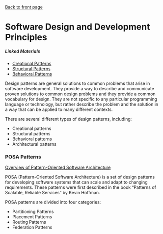 [Back to front page](../README.md)

# Software Design and Development Principles

##### Linked Materials

- [Creational Patterns](./software-design-patterns/creational/index.md)
- [Structural Patterns](./software-design-patterns/structural-patterns.md)
- [Behavioral Patterns](./software-design-patterns/behavioral-patterns.md)

Design patterns are general solutions to common problems that arise in software development. They provide a way to describe and communicate proven solutions to common design problems and they provide a common vocabulary for design. They are not specific to any particular programming language or technology, but rather describe the problem and the solution in a way that can be applied to many different contexts.

There are several different types of design patterns, including:

- Creational patterns
- Structural patterns
- Behavioral patterns
- Architectural patterns

### POSA Patterns

[Overview of Pattern-Oriented Software Architecture](https://en.wikipedia.org/wiki/Pattern-Oriented_Software_Architecture)

POSA (Pattern-Oriented Software Architecture) is a set of design patterns for developing software systems that can scale and adapt to changing requirements. These patterns were first described in the book “Patterns of Scalable, Reliable Services” by Kevin Hoffman.

POSA patterns are divided into four categories:

- Partitioning Patterns
- Placement Patterns
- Routing Patterns
- Federation Patterns
